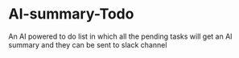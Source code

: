 # AI-summary-Todo
An AI powered to do list in which all the pending tasks will get an AI summary and they can be sent to slack channel
